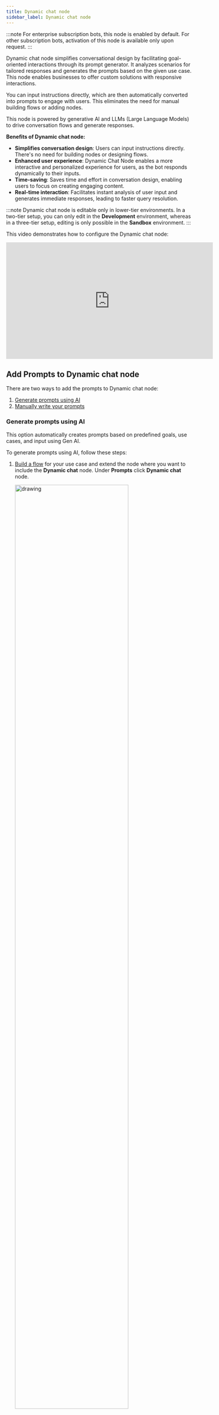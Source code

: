 ```yaml
---
title: Dynamic chat node
sidebar_label: Dynamic chat node
---
```


:::note
For enterprise subscription bots, this node is enabled by default. For other subscription bots, activation of this node is available only upon request.
:::

Dynamic chat node simplifies conversational design by facilitating goal-oriented interactions through its prompt generator.  It analyzes scenarios for tailored responses and generates the prompts based on the given use case. This node enables businesses to offer custom solutions with responsive interactions. 

You can input instructions directly, which are then automatically converted into prompts to engage with users. This eliminates the need for manual building flows or adding nodes.

This node is powered by generative AI and LLMs (Large Language Models) to drive conversation flows and generate responses.

**Benefits of Dynamic chat node:**

* **Simplifies conversation design**: Users can input instructions directly. There's no need for building nodes or designing flows.
* **Enhanced user experience**: Dynamic Chat Node enables a more interactive and personalized experience for users, as the bot responds dynamically to their inputs.
* **Time-saving**: Saves time and effort in conversation design, enabling users to focus on creating engaging content.
* **Real-time interaction**: Facilitates instant analysis of user input and generates immediate responses, leading to faster query resolution.

:::note
Dynamic chat node is editable only in lower-tier environments. In a two-tier setup, you can only edit in the **Development** environment, whereas in a three-tier setup, editing is only possible in the **Sandbox** environment.
:::

This video demonstrates how to configure the Dynamic chat node:

<center>
<iframe width="560" height="315" src="https://www.youtube.com/embed/QL3gPoioTq4?si=8a9ZCjig2yYVgkAa" title="YouTube video player" frameborder="0" allow="accelerometer; autoplay; clipboard-write; encrypted-media; gyroscope; picture-in-picture; web-share" allowfullscreen></iframe>
</center>

## Add Prompts to Dynamic chat node 

There are two ways to add the prompts to Dynamic chat node:
1. [Generate prompts using AI](#generate-prompts-using-ai)
2. [Manually write your prompts](#manually-write-your-prompts)

### Generate prompts using AI

This option automatically creates prompts based on predefined goals, use cases, and input using Gen AI.

To generate prompts using AI, follow these steps:

1. [Build a flow](https://docs.yellow.ai/docs/platform_concepts/studio/build/Flows/journeys) for your use case and extend the node where you want to include the **Dynamic chat** node. Under **Prompts** click **Dynamic chat** node.

   <img src="https://imgur.com/PBcJG5S.png" alt="drawing" width="80%"/>

* The **AI prompt generator** is displayed. 

   <img src="https://i.imgur.com/QaVQe8Q.png" alt="drawing" width="70%"/>
   
3. Enter the following fields and click **Generate**.

    <img src="https://i.imgur.com/LWgYCmX.png" alt="drawing" width="70%"/>

   a. **Write goal**: Define the role of the virtual assistance and conversation's primary objective.<br/>
   b. **Write usecase:** Specify the topics or scenarios the conversation should cover.<br/>
   c. **Describe fallback:** Explain the action the bot should take if it does not understand the user's input.<br/>
   d. **Add input:** Add the user information that the bot needs to collect from the user.  

4. Once the prompt is generated, you can click **Add prompt** to add it. If you would like to further improve the generated prompt, click **Improve prompt**.
   
   <img src="https://i.imgur.com/DwdHQVj.png" alt="drawing" width="70%"/>
   
:::note
You can also edit the prompts based on your requirements before adding the prompt to the node.
:::

   
5. AI prompt generator offers suggestions based on the defined goal. Users can select additional prompts to be added, enter the details required for those prompts, and then click **Regenerate** to finalize the prompts.
   
    <img src="https://i.imgur.com/U0UXKVH.png" alt="drawing" width="70%"/>
    
### Manually write your prompts

This option allows you to directly input your own instructions instead of relying on the AI prompt generator. You can type out specific instructions tailored to your needs and objectives.

1. [Build a flow](https://docs.yellow.ai/docs/platform_concepts/studio/build/Flows/journeys) for your use case and extend the node where you want to include the **Dynamic chat** node. Under **Prompts** click **Dynamic chat** node.

   <img src="https://i.imgur.com/RE9I5Jr.png" alt="drawing" width="70%"/>

2. Once you click the dynamic node, the **AI prompt generator** opens up. 

   <img src="https://i.imgur.com/QaVQe8Q.png" alt="drawing" width="70%"/>

3. Click **Cancel** on the pop-up and type your instructions in **Prompt** manually.

   ![](https://i.postimg.cc/tRPy357r/Screenshot-2024-03-21-at-8-14-56-PM.png)

| Fields             | Descriptions                                                                                                                                                                                                                                                                                                                                                                                                                                                                                                                                                                                               |
|--------------------|-----------------------------------------------------------------------------------------------------------------------------------------------------------------------------------------------------------------------------------------------------------------------------------------------------------------------------------------------------------------------------------------------------------------------------------------------------------------------------------------------------------------------------------------------------------------------------------------------------------|
| User context       | User context allows you to store string values as variables, which can be retrieved anywhere within the context using `{{userContext}}`.<br/><br/>For example, if you want to offer a discount of 35%, you can store it as a string variable and use `{{userContext}}` to retrieve this information within the context.<br/> <br/>Similarly, User context can be used to fetch and display data to the end user at any point in the conversation. It is important to note that only one User context can be used in a single conversation.
| Goal     | Describe the objective of the bot. To indicate the start of the context and instruct the bot to follow the given instructions, you enter **START CONTEXT**. Similarly, to indicate the end of the instructions, you enter **END CONTEXT**. <br/>You can define any desired actions for the node, such as greeting the user, collecting their information, verifying the entered details, and more. This allows you to tailor the behavior and actions of the node based on your specific needs. |


 **Points to remember while describing a goal**

1. **Begin the prompt with clear instructions, separating the instruction and context using ### or """.**

   * **Wrong** ❌: Summarize the text below as a bullet point list of the most important points.
   * **Correct** ✅:  Summarize the text below as a bullet point list of the most important points.

     """
     {text input here}
     """

2. **Provide specific, descriptive, and detailed requirements regarding the desired context, outcome, length, format, style, etc.**

   * **Wrong** ❌: Write a poem about OpenAI. 
   * **Correct** ✅: Write a short inspiring poem about OpenAI, focusing on the recent DALL-E product launch (DALL-E is a text to image ML model) in the style of a {famous poet}

3. **Minimize the use of vague and imprecise descriptions.**

   * **Wrong** ❌: The description for this product should be fairly short, a few sentences only, and not too much more.
   * **Correct** ✅: Use a 3 to 5 sentence paragraph to describe this product.

4. **Include relevant details in your query to ensure more accurate and pertinent answers.**

   * **Wrong** ❌: How do I add numbers in Excel?
   * **Correct** ✅: How do I add up a row of dollar amounts in Excel? I want to do this automatically for a whole sheet of rows with all the totals ending up on the right in a column called "Total".

5. **Articulate the desired output format through examples**

   * **Wrong** ❌: Extract the entities mentioned in the text below. Extract the following 4 entity types: company names, people names, specific topics and themes.
   * **Correct** ✅:Extract the important entities mentioned in the text below. First extract all company names, then extract all people names, then extract specific topics which fit the content and finally extract general overarching themes

     Desired format:
     Company names:<comma_separated_list_of_company_names>

6. **Instead of just saying what not to do, say what to do instead**

   * **Wrong** ❌: The following is a conversation between an Agent and a Customer. DO NOT ASK USERNAME OR PASSWORD. DO NOT REPEAT.
   * **Correct** ✅:The following is a conversation between an Agent and a Customer. The agent will attempt to diagnose the problem and suggest a solution, whilst refraining from asking any questions related to PII. Instead of asking for PII, such as username or password, refer the user to the help article www.samplewebsite.com/help/faq


### Version management for prompts

If you are satisfied with your prompt and consider it stable, you can save the current version as a backup. This allows you to revert to a previous version if necessary. Additionally, the published prompt will have a separate tag, simplifying the process of restoring it to the last stable version.

:::note
Prompt versioning is possible only in Sandbox/Developement modes.
:::

1. Click the **floppy disk icon** to save the prompt.

   <img src="https://i.imgur.com/sZnTiqu.png" alt="drawing" width="70%"/>

2. Whenever you want to restore the prompt, click the **restore** icon.

   <img src="https://i.imgur.com/AEnmwwk.png" alt="drawing" width="70%"/>

3. Choose the version of the prompt to be restored, and click **Restore**.

   <img src="https://i.imgur.com/rQ89iFe.png" alt="drawing" width="70%"/>
    
## Dynamic Chat settings

Additional configurations in the dynamic chat node consist of various settings that fine-tune the behavior and functionality of the node. These configurations enables users to tailor the behavior of the dynamic chat node to specific use cases, optimize performance, and enhance the overall conversational experience. Here are some common additional configurations and their purposes:


### Input list

The **Input list** allows you to store the specific details of the user that need to be collected from the user.
 
To add input to the node, follow these steps: 

1. Click **+ Add another input**.

   <img src="https://i.imgur.com/02bpLM1.png" alt="drawing" width="70%"/>

2. Enter the following details and click **Add**. 

   <img src="https://i.imgur.com/ZaWHvc1.png" alt="drawing" width="60%"/>
   
   
a. **Input name**: Enter the name of the input to be collected.<br/>   
b. **Store response in**: Choose or create a variable to store the collected information.<br/> 
c. **Mark as optional**: Select this option to indicate if the collected information is optional.<br/> 
d. **Mask input**: Select this option to mask the input collected from the user and this input will be masked in the conversation logs as well.<br/> 
e. **Add input details**(optional): Enable this option to enter a sample format for the input to be collected.<br/> 
f. **Regex for validation**: This option allows users to specify a regular expression pattern to validate and ensure that the input provided by the user matches the desired format. For example, if the expected input is a PAN (Permanent Account Number) number, users can define a regular expression pattern that accurately represents the format of a PAN number. This pattern serves as a rule to validate the user's input, ensuring it conforms to the expected structure.<br/> 
g. **Examples of expected input**: Provide samples of expected input to match the defined format.

### Failure setting

The Failure setting allows you to specify messages to be shown when the bot takes too long to respond, set response time, and define conversation limits. Under this setting, you can configure:

 <img src="https://i.imgur.com/CxgtfNa.png" alt="drawing" width="75%"/>

1. **Enable retries**: Enable this option to allow the bot to show a maximum of two failure messages before switching to the fallback flow.
2. **Configure timeout time**: This option allows you to set the exact duration (in seconds) after which the bot should time out. 
3. **Max limit of conversations**: Set the maximum number of conversations before moving to fallback if the conversation is still not over.
4. **Restrict ill-formatted responses**: Enable this option to avoid any unformated response from LLMs. 

#### Troubleshoot failure setting

You can easily determine the reasons behind failure/timeout messages through tags. 
* If the tags are related to APIs or the LLM vendor, please reach out to the respective third-party vendor or check their status for assistance. 
* If the tags are bot-level, you can manage the configurations within your node. And if the tags are platform-level, please contact us. 

   ![](https://i.imgur.com/eLFqeIy.png)

You can find these tags in two places:

1. **Production bots and past conversations:** 

    i. Navigate to **Automation > Analysis > Conversation Logs**. 
 
      ![](https://imgur.com/5HuGmwv.png)
 
    ii. You can also use the filter to search for conversations based on these tags and take appropriate actions.

      ![](https://imgur.com/UVTqKaK.png)

2. **Debug logs:**

   For continuous and replicable errors, you can find additional information in the debug logs within the *Preview* section, as well as in the conversation logs (highlighted in orange).

   <img src="https://i.imgur.com/hbmBquG.png" alt="drawing" width="35%"/>
   
### Skill configuration

Skill configuration enables you to create workflows that can be linked to goals and invoked as needed within a conversation. These workflows operate in the background while control remains in the dynamic chat node.

Skills can perform various tasks such as calling functions, executing APIs, database operations, triggering user events, and more. This extends the bot's capability to handle dynamic data. The workflow can include logical branching and integration nodes.

Adding skills to the dynamic chat node enhances goal-based conversations. For instance, in a travel scenario, a skill workflow can call a weather API based on the provided location to fetch weather conditions, aiding in travel planning.

To configure a Skill in the dynamic chat node, follow these steps:

1. Go to **Automation** > **Build** > **Flows** > **Create flow** > **+ Create skill** and create a flow to execute certain actions. For more detailed information on how to create a Skill, click [here](https://docs.yellow.ai/docs/platform_concepts/studio/build/Flows/journeys#create-a-skill). 

   <img src="https://imgur.com/tnu6zWG.png" alt="drawing" width="100%"/>

2. Click **Skill configuration** and enable **Enable skill**.

   <img src="https://i.imgur.com/LtNyMPH.png" alt="drawing" width="90%"/>

3. Fill the following fields:

   <img src="https://i.imgur.com/AB1XU3r.png" alt="drawing" width="70%"/>

   a. **Skill**: Choose the skill to be utilized by the Dynamic Chat node.<br/> 
   b. **Input to skill**: Choose the variable that holds the input for the skill.<br/> 
   c. **Output from skill**: Choose the variable where you want to save the outcome of the skill.

4. Click **+ Link more skill** to add more skills.   

### Goal configuration setting

This setting determines the creativity, randomness of the bot's responses, and the total number of tokens the model generates. 

In this setting, you can configure the following fields:

 <img src="https://i.imgur.com/P9I2g2m.png" alt="drawing" width="80%"/>

#### Temperature:

The temperature setting controls the randomness of the generated text and ranges from 0 to 2. Higher temperature values result in more varied outputs, while lower values produce more focused responses.
- A temperature of 0 makes the model deterministic and repetitive, favoring tokens with the highest probability.
- Increasing the temperature leads to more creative and diverse outputs by incorporating tokens with lower probabilities.
      
For example, let's consider the statement "The weather today is ----". With a low temperature setting (close to 0), the model might consistently complete the prompt with a simple response like "sunny". However, as you increase the temperature, the responses become more varied and creative:

- **Temperature 0.5**: Today's weather is sunny with a gentle breeze.
- **Temperature 1**: Today's weather is sunny, but you expect rain in the afternoon.
- **Temperature 1.5**: Today's weather is sunny, but don't be surprised if you encounter a sudden thunderstorm.
- **Temperature 2.0**: The weather today is sunny, but it feels like the calm before the storm.

#### Maximum Length

The Maximum Length setting allows you to define the maximum number of tokens or characters in the model's response. This ensures that generated text remains concise and relevant to the context.

Example (maximum length of 50 tokens): "The quick brown fox jumps over the lazy dog."

Example (maximum length of 140 characters): "Lorem ipsum dolor sit amet, consectetur adipiscing elit, sed do eiusmod tempor incididunt ut labore et dolore magna aliqua."


#### Top P

The Top P setting determines the probability threshold for selecting the next token during text generation. Only tokens surpassing this threshold are considered for generating text.

For example, if you set Top P to 0.3, the model selects tokens with a cumulative probability exceeding 30%. This setting is useful for filtering out less probable tokens and controlling the diversity of generated text.

Consider the statement "India is ––" with the following probable tokens:
1. a country (20%)
2. is the largest democratic nation in the world (15%)
3. is a country in southeast Asia (10%)
4. is the seventh-largest country by area (5%)
5. is a culturally diverse country (3%)

With a Top P setting of 0.3, the model considers only the first two tokens (20% and 15%) and excludes the remaining tokens.

**Recommendations**
- **Controlling Creativity:** Lower the threshold (e.g., p = 0.1) for conservative and predictable responses, suitable for technical documentation or factual information.
- **Promoting Diversity:** Increase the threshold (e.g., p = 0.9) to encourage more varied and imaginative responses, ideal for creative writing prompts or brainstorming.
- **Balancing Creativity and Coherence:** Use a moderate threshold (e.g., p = 0.5) to strike a balance between controlled output and promoting creative alternatives, such as generating marketing taglines or social media posts.

  
### Model Configuration

In the model configuration, you have the flexibility to manually input your custom GPT or LLM credentials into the bot. This enables you to use different models on various dynamic nodes within the same bot independently. This flexibility allows you to conduct extensive experiments and tailor your bot's responses to specific contexts.

For detailed instructions on adding the LLM account, refer to this [documentation](https://docs.yellow.ai/docs/platform_concepts/appConfiguration/llm#configure-llm-in-yellowai).

<img src="https://i.imgur.com/x3N9gOh.png" alt="drawing" width="70%"/>


To add custom LLM, follow these steps:

1. Click **+ Add account**.

   <img src="https://i.imgur.com/ByrrXBQ.png" alt="drawing" width="70%%"/>

* You will be redirected to **LLM** in the Integrations section.

2. In **Account name**, provide a name to your LLM account.
3. In **LLM Provider**, choose your LLM provider.
4. In **API key**, enter the API Key from the endpoint of your GPT 3.5 or GPT.

   <img src="https://imgur.com/VUKmuHc.png" alt="drawing" width="70%%"/>

5. Click **Connect**.
6. Go back to the node > **Model configuration** > choose **Model**.

    <img src="https://i.imgur.com/A5sQmyZ.png" alt="drawing" width="70%%"/>
    
-----

### Additional settings

Additional settings consist of the following options:
* **Send initial user message**: Sends the user messages from the conversation with the bot to the dynamic chat node before the flow control transitions to the dynamic chat node.
* **Send message after chat ends**: The last message sent to the user when the conversation ends with the dynamic chat node.
* **Context switching**:  This option allows the NLP or Orchestrator LLM to take over and switch out of a dynamic chat node without maintaining any previous context. For instance, if you have an intent like "talk to agent" and the user mentions this during an ongoing goal, the bot can seamlessly switch to the "talk to agent" flow.<br/>
    While this enhances flexibility, it may increase complexity in some bots where user utterances match both expected replies in the dynamic chat node and specific intents. Therefore, it is essential to optimize the use of context switching carefully and apply it only when necessary. Special caution should be taken with prompts addressing queries to ensure smooth transitions.

  <img src="https://i.imgur.com/lFdJVlD.png" alt="drawing" width="60%"/>


### Voice Configuration

Voice configuration enables you to create interactive voice-enabled interactions, enhancing the conversational capabilities of your bot.


  <img src="https://i.imgur.com/m7mnIM3.png" alt="drawing" width="70%"/>

:::note
**Acknowledgment Message** field will soon be removed from the UI.
:::

Configure the following fields:

1. **Wait Music**: Upload music to play while the bot generates a response. Music must be in MP3 or WAV format, with a maximum size of 15 MB.
2. **Preview Audio**: Review the uploaded audio file, adjust volume and playback speed, and listen to a preview before finalizing settings.

    <img src="https://i.imgur.com/1gy4RKn.png" alt="drawing" width="100%%"/>




 


